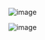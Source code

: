![image](https://github.com/Souma-Sumire/cheater-mourning-hall/assets/33572696/deff56f1-d96e-4df6-9431-850006af8c91)

![image](https://github.com/Souma-Sumire/cheater-mourning-hall/assets/33572696/87a214be-3a1a-4c30-a4f4-35f9f2d8b8fa)


